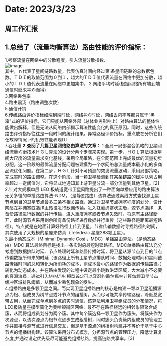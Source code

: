# Date: 2023/3/23
## 周工作汇报
**1.总结了（流量均衡算法）路由性能的评价指标：**
---
1.考察流量在网络中的分散程度，引入流量分散指数.   
![image](https://user-images.githubusercontent.com/83910735/226950801-320b70ed-dd47-42b2-a484-da99cfd3ea67.png)   
其中，ｎ代表了星间链路数量，代表仿真时间内经过第i条星间链路的总数据包数。ＴＤＩ的取值范围为０到１，越大的ＴＤＩ值代表流量在网络中更加分散，越小的ＴＤＩ值代表流量在网络中更加集中。
2.网络平均时延(根据网络所有端到端通信时延求平均而得)   
3.网络丢包率   
4.路由震汤（路由调整次数）   
5.通信开销   
6.传统路由评价指标如端到端时延，网络平均时延，网络丢包率等都只属于“黑箱”式的评价指标，它们只能从网络外部（总体业务影响上）对路由算法的整体性能做出解释，但是无法从网络内部揭示算法性能变化的真正原因。同时，这些传统路由评价指标往往是一段时间的统计结果，异常路径评价指标，重点放在分析它们在故障情况下的抗毁性能表现[1]     
7.吞吐量
**2.查阅了几篇卫星网络路由算法的文章：**
1.全局一局部混合策略的卫星网络流量均衡技术ＨＧＬ算法的设计分两个步骤来实现。第一步，ＨＧＬ算法根据星间大尺度的流量需求变化基线，采用全局策略，在全网范围上完成最优的流量初步分配。这一阶段的最优流量分配问题被建模为一个求网络总流量成本最小化的多商品流优化问题。在第二步，ＨＧＬ针对不可预测的突发流量波动，采用局部策略，完成实时的路由调整。在这个阶段，当一颗卫星检测到其某条链路的缓冲队列占用率超过一定阈值时，它将显式地通知其上游卫星分流一部分流量到其他卫星。[2]   
2.针对大规模单层 LEO 极轨道宽带卫星网路提出了一种面向单播应用的路由算法无关多径的单播路由算法-NDM。（是静态路由）该算法通过离线方式查找源卫星节点到目的卫星节点最多三条不相关路径。通过对卫星节点拥塞程度的划分，设计网络在非拥塞区选择主路径进行数据传输，进入轻度拥塞状态后，源节点选择一条备份路径进行数据的并行传输，进入重度拥塞或者节点失效时，将原有主路径断开，此时源节点采用剩余所有备份路径进行数据并行重传（这些路径是距离最短路径）。特点就是在地面计算好路径上传到卫星，节省传输数据时寻找路径的时间，其次使用了大规模的星座来仿真（Teledesic 星座288颗卫星）。   
3.最小动态成本（Minimal Dynamic Cost  ，MDC）单播路由算法。（是动态路由）MDC 算法最终目标是找出一条实时的最短时延路径。MDC单播路由算法充分考虑到数据排队时延、节点处理时延和路径传播时延，将卫星从源节点到目的节点传输数据所带来的时延（该路径上所有卫星节点排队时间、数据处理时间和星间链路传播时间的总和转化为所消耗的成本，则成本最小的路径作为数据的传输路径。）转化为动态成本，并在路由发现的过程中设定最小跳数洪泛区域，大大减小不必要的资源浪费，通过引入M/M/1/k 模型设定可以容忍的丢包概率计算每颗卫星节点缓冲区域排队阈值，从而减少丢包现象的发生。   
4.组播路由是多颗卫星之间。而实现卫星组播路由的核心是构建一颗以卫星组播源点为根、组成员为树节点或叶节点的组播树，从而尽可能共享传输路径，降低总宽带占用，从而完成单点到多点的实时通信。该算法利用卫星组成员的分布情况，将LEO极轨星座模型简化为曼哈顿街区网络，最不存在路径绕远的相邻象限聚合成簇，从而将组成员划分为两个簇。其中每个簇选择一颗卫星作为簇头，将簇头作为次源点，以该次源点为根节点逐步生成组播树，同时簇头负责簇内组成员的管理工作并直接与源节点进行信息交互，但是基于源点的组播树构建并不等价于基于中心节点的组播树构建。该算法采用分布式概念，分担源节点的管理压力，降低计算复杂度,并通过设定优先级尽可能避免组播绕路，提高链路共享率。[3]   
